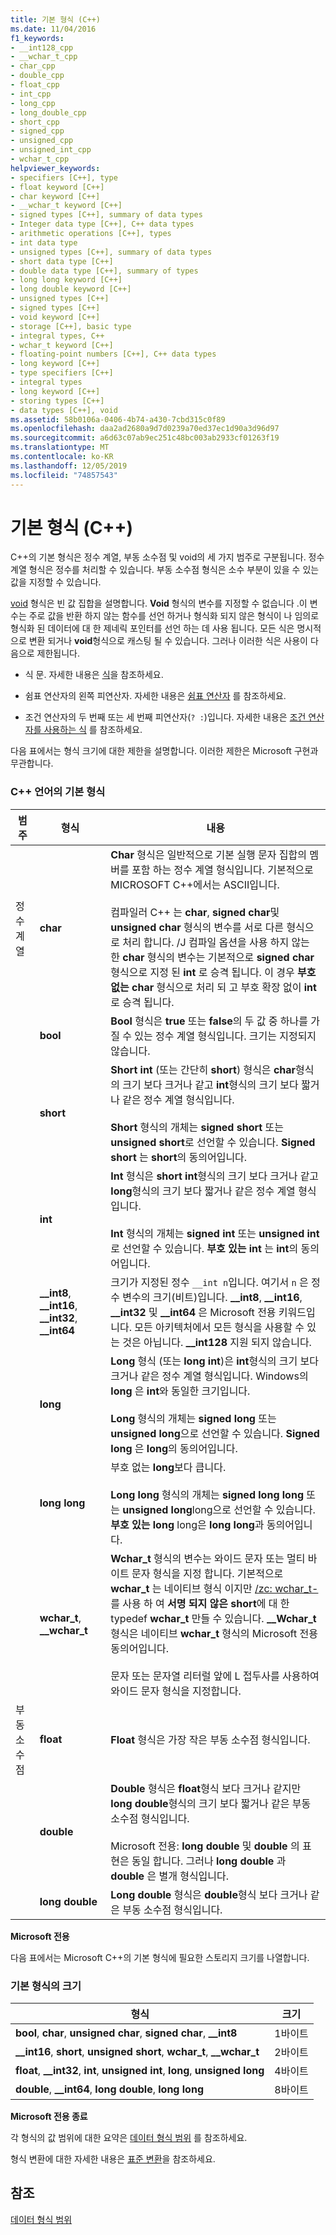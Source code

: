 ```yaml
---
title: 기본 형식 (C++)
ms.date: 11/04/2016
f1_keywords:
- __int128_cpp
- __wchar_t_cpp
- char_cpp
- double_cpp
- float_cpp
- int_cpp
- long_cpp
- long_double_cpp
- short_cpp
- signed_cpp
- unsigned_cpp
- unsigned_int_cpp
- wchar_t_cpp
helpviewer_keywords:
- specifiers [C++], type
- float keyword [C++]
- char keyword [C++]
- __wchar_t keyword [C++]
- signed types [C++], summary of data types
- Integer data type [C++], C++ data types
- arithmetic operations [C++], types
- int data type
- unsigned types [C++], summary of data types
- short data type [C++]
- double data type [C++], summary of types
- long long keyword [C++]
- long double keyword [C++]
- unsigned types [C++]
- signed types [C++]
- void keyword [C++]
- storage [C++], basic type
- integral types, C++
- wchar_t keyword [C++]
- floating-point numbers [C++], C++ data types
- long keyword [C++]
- type specifiers [C++]
- integral types
- long keyword [C++]
- storing types [C++]
- data types [C++], void
ms.assetid: 58b0106a-0406-4b74-a430-7cbd315c0f89
ms.openlocfilehash: daa2ad2680a9d7d0239a70ed37ec1d90a3d96d97
ms.sourcegitcommit: a6d63c07ab9ec251c48bc003ab2933cf01263f19
ms.translationtype: MT
ms.contentlocale: ko-KR
ms.lasthandoff: 12/05/2019
ms.locfileid: "74857543"
---
```

# <a name="fundamental-types--c"></a>기본 형식 (C++)

C++의 기본 형식은 정수 계열, 부동 소수점 및 void의 세 가지 범주로 구분됩니다. 정수 계열 형식은 정수를 처리할 수 있습니다. 부동 소수점 형식은 소수 부분이 있을 수 있는 값을 지정할 수 있습니다.

[void](../cpp/void-cpp.md) 형식은 빈 값 집합을 설명합니다. **Void** 형식의 변수를 지정할 수 없습니다 .이 변수는 주로 값을 반환 하지 않는 함수를 선언 하거나 형식화 되지 않은 형식이 나 임의로 형식화 된 데이터에 대 한 제네릭 포인터를 선언 하는 데 사용 됩니다. 모든 식은 명시적으로 변환 되거나 **void**형식으로 캐스팅 될 수 있습니다. 그러나 이러한 식은 사용이 다음으로 제한됩니다.

- 식 문. 자세한 내용은 [식](../cpp/expressions-cpp.md)을 참조하세요.

- 쉼표 연산자의 왼쪽 피연산자. 자세한 내용은 [쉼표 연산자](../cpp/comma-operator.md) 를 참조하세요.

- 조건 연산자의 두 번째 또는 세 번째 피연산자(`? :`)입니다. 자세한 내용은 [조건 연산자를 사용하는 식](../cpp/conditional-operator-q.md) 를 참조하세요.

다음 표에서는 형식 크기에 대한 제한을 설명합니다. 이러한 제한은 Microsoft 구현과 무관합니다.

### <a name="fundamental-types-of-the-c-language"></a>C++ 언어의 기본 형식

|범주|형식|내용|
|--------------|----------|--------------|
|정수 계열|**char**|**Char** 형식은 일반적으로 기본 실행 문자 집합의 멤버를 포함 하는 정수 계열 형식입니다. 기본적으로 MICROSOFT C++에서는 ASCII입니다.<br /><br /> 컴파일러 C++ 는 **char**, **signed char**및 **unsigned char** 형식의 변수를 서로 다른 형식으로 처리 합니다. /J 컴파일 옵션을 사용 하지 않는 한 **char** 형식의 변수는 기본적으로 **signed char** 형식으로 지정 된 **int** 로 승격 됩니다. 이 경우 **부호 없는 char** 형식으로 처리 되 고 부호 확장 없이 **int** 로 승격 됩니다.|
||**bool**|**Bool** 형식은 **true** 또는 **false**의 두 값 중 하나를 가질 수 있는 정수 계열 형식입니다. 크기는 지정되지 않습니다.|
||**short**|**Short int** (또는 간단히 **short**) 형식은 **char**형식의 크기 보다 크거나 같고 **int**형식의 크기 보다 짧거나 같은 정수 계열 형식입니다.<br /><br /> **Short** 형식의 개체는 **signed short** 또는 **unsigned short**로 선언할 수 있습니다. **Signed short** 는 **short**의 동의어입니다.|
||**int**|**Int** 형식은 **short int**형식의 크기 보다 크거나 같고 **long**형식의 크기 보다 짧거나 같은 정수 계열 형식입니다.<br /><br /> **Int** 형식의 개체는 **signed int** 또는 **unsigned int**로 선언할 수 있습니다. **부호 있는 int** 는 **int**의 동의어입니다.|
||**__int8**, **__int16**, **__int32**, **__int64**|크기가 지정된 정수 `__int n`입니다. 여기서 `n` 은 정수 변수의 크기(비트)입니다. **__int8**, **__int16**, **__int32** 및 **__int64** 은 Microsoft 전용 키워드입니다. 모든 아키텍처에서 모든 형식을 사용할 수 있는 것은 아닙니다. **__int128** 지원 되지 않습니다.|
||**long**|**Long** 형식 (또는 **long int**)은 **int**형식의 크기 보다 크거나 같은 정수 계열 형식입니다. Windows의 **long** 은 **int**와 동일한 크기입니다.<br /><br /> **Long** 형식의 개체는 **signed long** 또는 **unsigned long**으로 선언할 수 있습니다. **Signed long** 은 **long**의 동의어입니다.|
||**long long**|부호 없는 **long**보다 큽니다.<br /><br /> **Long long** 형식의 개체는 **signed long long** 또는 **unsigned long**long으로 선언할 수 있습니다. **부호 있는 long** long은 **long long**과 동의어입니다.|
||**wchar_t**, **__wchar_t**|**Wchar_t** 형식의 변수는 와이드 문자 또는 멀티 바이트 문자 형식을 지정 합니다. 기본적으로 **wchar_t** 는 네이티브 형식 이지만 [/zc: wchar_t-](../build/reference/zc-wchar-t-wchar-t-is-native-type.md) 를 사용 하 여 **서명 되지 않은 short**에 대 한 typedef **wchar_t** 만들 수 있습니다. **__Wchar_t** 형식은 네이티브 **wchar_t** 형식의 Microsoft 전용 동의어입니다.<br /><br /> 문자 또는 문자열 리터럴 앞에 L 접두사를 사용하여 와이드 문자 형식을 지정합니다.|
|부동 소수점|**float**|**Float** 형식은 가장 작은 부동 소수점 형식입니다.|
||**double**|**Double** 형식은 **float**형식 보다 크거나 같지만 **long double**형식의 크기 보다 짧거나 같은 부동 소수점 형식입니다.<br /><br /> Microsoft 전용: **long double** 및 **double** 의 표현은 동일 합니다. 그러나 **long double** 과 **double** 은 별개 형식입니다.|
||**long double**|**Long double** 형식은 **double**형식 보다 크거나 같은 부동 소수점 형식입니다.|

**Microsoft 전용**

다음 표에서는 Microsoft C++의 기본 형식에 필요한 스토리지 크기를 나열합니다.

### <a name="sizes-of-fundamental-types"></a>기본 형식의 크기

|형식|크기|
|----------|----------|
|**bool**, **char**, **unsigned char**, **signed char**, **__int8**|1바이트|
|**__int16**, **short**, **unsigned short**, **wchar_t**, **__wchar_t**|2바이트|
|**float**, **__int32**, **int**, **unsigned int**, **long**, **unsigned long**|4바이트|
|**double**, **__int64**, **long double**, **long long**|8바이트|

**Microsoft 전용 종료**

각 형식의 값 범위에 대한 요약은 [데이터 형식 범위](../cpp/data-type-ranges.md) 를 참조하세요.

형식 변환에 대한 자세한 내용은 [표준 변환](../cpp/standard-conversions.md)을 참조하세요.

## <a name="see-also"></a>참조

[데이터 형식 범위](../cpp/data-type-ranges.md)